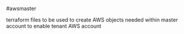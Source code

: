 #awsmaster

terraform files to be used to create AWS objects needed within master account to enable tenant AWS account
